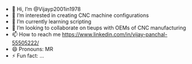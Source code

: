- 👋 Hi, I’m @Vijayp2001in1978
- 👀 I’m interested in creating CNC machine configurations  
- 🌱 I’m currently learning scripting
- 💞️ I’m looking to collaborate on tieups with OEMs of CNC manufacturing
- 📫 How to reach me https://www.linkedin.com/in/vijay-panchal-55505222/
- 😄 Pronouns: MR
- ⚡ Fun fact: ...

<!---
Vijayp2001in1978/Vijayp2001in1978 is a ✨ special ✨ repository because its `README.md` (this file) appears on your GitHub profile.
You can click the Preview link to take a look at your changes.
--->
